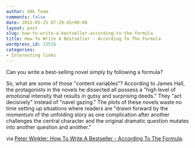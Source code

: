 ```yaml
---
author: 40k Team
comments: false
date: 2012-05-25 07:29:45+00:00
layout: post
slug: how-to-write-a-bestseller-according-to-the-formula
title: How To Write A Bestseller - According To The Formula
wordpress_id: 13516
categories:
- Interesting links
---
```


Can you write a best-selling novel simply by following a formula?

So, what are some of those "content variables"? According to James Hall, the protagonists in the novels he dissected all possess a "high level of emotional intensity that results in gutsy and surprising deeds." They "act decisively" instead of "navel gazing." The plots of these novels waste no time setting up situations where readers are "drawn forward by the momentum of the unfolding story as one complication after another challenges the central character and the original dramatic question mutates into another question and another."

via [Peter Winkler: How To Write A Bestseller - According To The Formula](http://www.huffingtonpost.com/peter-winkler/how-to-write-a-bestseller-formula_b_1542587.html?ref=books&ncid=edlinkusaolp00000008).
